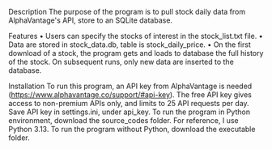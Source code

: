 Description
The purpose of the program is to pull stock daily data from AlphaVantage's API, store to an SQLite database.

Features
•	Users can specify the stocks of interest in the stock_list.txt file.
•	Data are stored in stock_data.db, table is stock_daily_price.
•	On the first download of a stock, the program gets and loads to database the full history of the stock. On subsequent runs, only new data are inserted to the database.

Installation
To run this program, an API key from AlphaVantage is needed (https://www.alphavantage.co/support/#api-key). The free API key gives access to non-premium APIs only, and limits to 25 API requests per day. Save API key in settings.ini, under api_key.
To run the program in Python environment, download the source_codes folder. For reference, I use Python 3.13.
To run the program without Python, download the executable folder.
